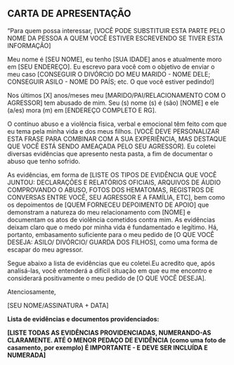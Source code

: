 <h2>CARTA DE APRESENTAÇÃO</h2>
<p>“Para quem possa interessar, [VOCÊ PODE SUBSTITUIR ESTA PARTE PELO NOME DA PESSOA A QUEM VOCÊ ESTIVER ESCREVENDO SE TIVER ESTA INFORMAÇÃO]</p>
<p>Meu nome é [SEU NOME], eu tenho [SUA IDADE] anos e atualmente moro em [SEU ENDEREÇO]. Eu escrevo para você com o objetivo de enviar o meu caso [CONSEGUIR O DIVÓRCIO DO MEU MARIDO - NOME DELE; CONSEGUIR ASILO - NOME DO PAÍS; etc. O que você estiver pedindo!]</p>
<p>Nos últimos [X] anos/meses meu [MARIDO/PAI/RELACIONAMENTO COM O AGRESSOR] tem abusado de mim. Seu (s) nome (s) é (são) [NOME] e ele (a/es) mora (m) em [ENDEREÇO COMPLETO E RG].</p>
<p>O contínuo abuso e a violência física, verbal e emocional têm feito com que eu tema pela minha vida e dos meus filhos. [VOCÊ DEVE PERSONALIZAR ESTA FRASE PARA COMBINAR COM A SUA EXPERIÊNCIA, MAS DESTAQUE QUE VOCÊ ESTÁ SENDO AMEAÇADA PELO SEU AGRESSOR]. Eu coletei diversas evidências que apresento nesta pasta, a fim de documentar o abuso que tenho sofrido.</p>
<p>As evidências, em forma de [LISTE OS TIPOS DE EVIDÊNCIA QUE VOCÊ JUNTOU: DECLARAÇÕES E RELATÓRIOS OFICIAIS, ARQUIVOS DE ÁUDIO COMPROVANDO O ABUSO, FOTOS DOS HEMATOMAS, REGISTROS DE CONVERSAS ENTRE VOCÊ, SEU AGRESSOR E A FAMÍLIA, ETC], bem como os depoimentos de [QUEM FORNECEU DEPOIMENTO DE APOIO] que demonstram a natureza do meu relacionamento com [NOME] e documentam os atos de violência cometidos contra mim. As evidências deixam claro que o medo por minha vida é fundamentado e legítimo. Há, portanto, embasamento suficiente para o meu pedido de [O QUE VOCÊ DESEJA: ASILO/ DIVÓRCIO/ GUARDA DOS FILHOS], como uma forma de escapar do meu agressor.</p>
<p>Segue abaixo a lista de evidências que eu coletei.Eu acredito que, após analisá-las, você entenderá a difícil situação em que eu me encontro e considerará positivamente o meu pedido de [O QUE VOCÊ DESEJA].</p>
<p>Atenciosamente,</p>
<p>[SEU NOME/ASSINATURA + DATA]</p>
<p><strong>Lista de evidências e documentos providenciados:</strong></p>
<p><strong>[LISTE TODAS AS EVIDÊNCIAS PROVIDENCIADAS, NUMERANDO-AS CLARAMENTE. ATÉ O MENOR PEDAÇO DE EVIDÊNCIA (como uma foto de casamento, por exemplo) É IMPORTANTE - E DEVE SER INCLUÍDA E NUMERADA]</strong></p>

